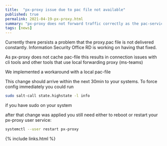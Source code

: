 ```yaml
---
title:  "px-proxy issue due to pac file not available"
published: true
permalink: 2021-04-19-px-proxy.html
summary: "px-proxy does not forward traffic correctly as the pac-services does not work currently"
tags: [news]
---
```


Currently there persists a problem that the proxy.pac file is not delivered constantly. Information Security Office RD is working on having that fixed.

As px-proxy does not cache pac-file this results in connection issues with cli tools and other tools that use local forwarding proxy (ms-teams)

We implemented a workaround with a local pac-file

This change should arrive within the next 30min to your systems. To force config immediately you could run

```bash
sudo salt-call state.highstate -l info
```

if you have sudo on your system

after that change was applied you still need either to reboot or restart your px-proxy user service:

```bash
systemctl --user restart px-proxy
```

{% include links.html %}
